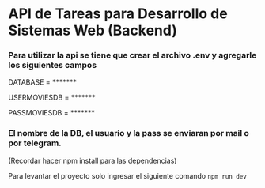 # API de Tareas para Desarrollo de Sistemas Web (Backend)

### Para utilizar la api se tiene que crear el archivo .env y agregarle los siguientes campos

DATABASE = *******

USERMOVIESDB = *******

PASSMOVIESDB = *******

### El nombre de la DB, el usuario y la pass se enviaran por mail o por telegram.

(Recordar hacer npm install para las dependencias)

Para levantar el proyecto solo ingresar el siguiente comando `npm run dev` 
